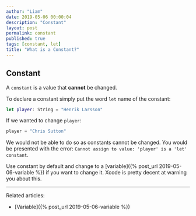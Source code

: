 ```yaml
---
author: "Liam"
date: 2019-05-06 00:00:04
description: "Constant"
layout: post
permalink: constant
published: true
tags: [constant, let]
title: "What is a Constant?"
---
```


## Constant

A `constant` is a value that **cannot** be changed.

To declare a constant simply put the word `let` name of the constant:

```swift
let player: String = "Henrik Larsson"
```

If we wanted to change `player`:

```swift
player = "Chris Sutton"
```

We would not be able to do so as constants cannot be changed. You would be presented with the error: `Cannot assign to value: 'player' is a 'let' constant`.

Use constant by default and change to a [variable]({% post_url 2019-05-06-variable %}) if you want to change it. Xcode is pretty decent at warning you about this.

---

Related articles:
- [Variable]({% post_url 2019-05-06-variable %})
